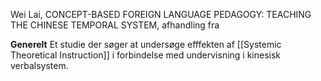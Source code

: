 Wei Lai, CONCEPT-BASED FOREIGN LANGUAGE PEDAGOGY: TEACHING THE CHINESE TEMPORAL SYSTEM, afhandling fra

**Generelt** 
Et studie der søger at undersøge efffekten af [[Systemic Theoretical Instruction]] i forbindelse med undervisning i kinesisk verbalsystem.


